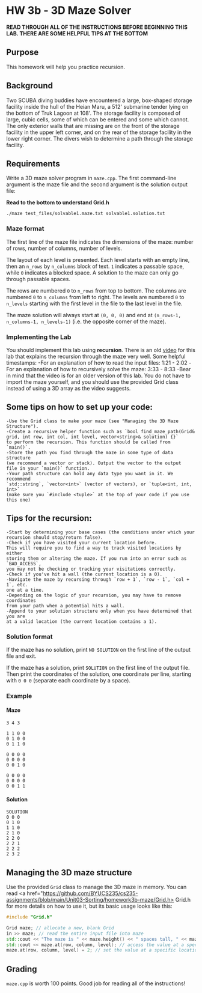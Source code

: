 # HW 3b - 3D Maze Solver
**READ THROUGH ALL OF THE INSTRUCTIONS BEFORE BEGINNING THIS LAB. THERE ARE SOME HELPFUL TIPS AT THE BOTTOM**

## Purpose

This homework will help you practice recursion.

## Background

Two SCUBA diving buddies have encountered a large, box-shaped storage facility
inside the hull of the Heian Maru, a 512' submarine tender lying on the bottom
of Truk Lagoon at 108'. The storage facility is composed of large, cubic cells,
some of which can be entered and some which cannot. The only exterior walls that
are missing are on the front of the storage facility in the upper left corner,
and on the rear of the storage facility in the lower right corner. The divers
wish to determine a path through the storage facility.

## Requirements

Write a 3D maze solver program in `maze.cpp`. The first command-line argument is
the maze file and the second argument is the solution output file:

**Read to the bottom to understand Grid.h**

```shell
./maze test_files/solvable1.maze.txt solvable1.solution.txt
```

### Maze format

The first line of the maze file indicates the dimensions of the maze: number of
rows, number of columns, number of levels.

The layout of each level is presented. Each level starts with an empty line,
then an `n_rows` by `n_columns` block of text. `1` indicates a passable space,
while `0` indicates a blocked space. A solution to the maze can only go through
passable spaces.

The rows are numbered `0` to `n_rows` from top to bottom. The columns are
numbered `0` to `n_columns` from left to right. The levels are numbered `0` to
`n_levels` starting with the first level in the file to the last level in the
file.

The maze solution will always start at `(0, 0, 0)` and end at `(n_rows-1,
n_columns-1, n_levels-1)` (i.e. the opposite corner of the maze).

### Implementing the Lab
You should implement this lab using **recursion**. There is an old 
[video](https://youtu.be/IzNTe-8Vw14?si=-qzY0dmMGLi5mBss&t=213) 
for this lab that explains the recursion through the maze very well. 
Some helpful timestamps:
    -For an explanation of how to read the input files: 1:21 - 2:02
    -For an explanation of how to recursively solve the maze: 3:33 - 8:33
    -Bear in mind that the video is for an older version of this lab. You do
    not have to import the maze yourself, and you should use the provided Grid
    class instead of using a 3D array as the video suggests.

## Some tips on how to set up your code:
    -Use the Grid class to make your maze (see "Managing the 3D Maze Structure").
    -Create a recursive helper function such as `bool find_maze_path(Grid& grid, int row, int col, int level, vector<string>& solution) {}`
    to perform the recursion. This function should be called from `main()`.
    -Store the path you find through the maze in some type of data structure
    (we recommend a vector or stack). Output the vector to the output 
    file in your `main()` function.
    -Your path structure can hold any data type you want in it. We recommend
    `std::string`, `vector<int>` (vector of vectors), or `tuple<int, int, int>` 
    (make sure you `#include <tuple>` at the top of your code if you use this one)

## Tips for the recursion:
    -Start by determining your base cases (the conditions under which your
    recursion should stop/return false).
    -Check if you have visited your current location before.
    This will require you to find a way to track visited locations by either
    storing them or altering the maze. If you run into an error such as `BAD_ACCESS`,
    you may not be checking or tracking your visitations correctly.
    -Check if you've hit a wall (the current location is a 0).
    -Navigate the maze by recursing through `row + 1`, `row - 1`, `col + 1`, etc.
    one at a time.
    -Depending on the logic of your recursion, you may have to remove coordinates
    from your path when a potential hits a wall.
    -Append to your solution structure only when you have determined that you are
    at a valid location (the current location contains a 1).

### Solution format

If the maze has no solution, print `NO SOLUTION` on the first line of the output
file and exit.

If the maze has a solution, print `SOLUTION` on the first line of the output
file. Then print the coordinates of the solution, one coordinate per line,
starting with `0 0 0` (separate each coordinate by a space).

### Example

#### Maze

```
3 4 3

1 1 0 0
0 1 0 0
0 1 1 0

0 0 0 0
0 0 0 0
0 0 1 0

0 0 0 0
0 0 0 0
0 0 1 1
```

#### Solution

```
SOLUTION
0 0 0
0 1 0
1 1 0
2 1 0
2 2 0
2 2 1
2 2 2
2 3 2
```

## Managing the 3D maze structure

Use the provided `Grid` class to manage the 3D maze in memory. You can read <a href="https://github.com/BYUCS235/cs235-assignments/blob/main/Unit03-Sorting/homework3b-maze/Grid.h>
Grid.h</a> for more details on how to use it, but its
basic usage looks like this:
```maze.cpp
#include "Grid.h"

Grid maze; // allocate a new, blank Grid
in >> maze; // read the entire input file into maze
std::cout << "The maze is " << maze.height() << " spaces tall, " << maze.width() << " spaces wide, and " << maze.depth() << " spaces deep" << std::endl; // access the maze's dimensions
std::cout << maze.at(row, column, level); // access the value at a specific location
maze.at(row, column, level) = 2; // set the value at a specific location. This is a great way to mark a location as visited.
```

## Grading

`maze.cpp` is worth 100 points.
Good job for reading all of the instructions!


